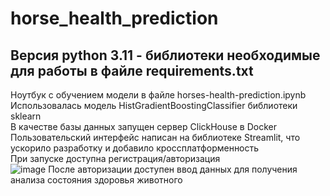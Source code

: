# horse_health_prediction
## Версия python 3.11 - библиотеки необходимые для работы в файле requirements.txt
Ноутбук с обучением модели в файле horses-health-prediction.ipynb \
Использовалась модель HistGradientBoostingClassifier библиотеки sklearn \
В качестве базы данных запущен сервер ClickHouse в Docker \
Пользовательский интерфейс написан на библиотеке Streamlit, что ускорило разработку и добавило кроссплатформенность \
При запуске доступна регистрация/авторизация \
![image](https://github.com/user-attachments/assets/348363f1-36e2-4351-bdb0-1ee769795979)
После авторизации доступен ввод данных для получения анализа состояния здоровья животного
